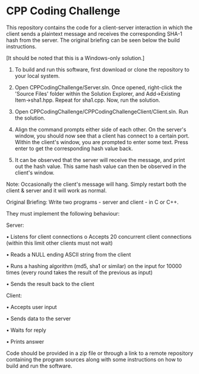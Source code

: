 # CPP Coding Challenge

This repository contains the code for a client-server interaction in which the client sends a plaintext message and receives the corresponding SHA-1 hash from the server. The original briefing can be seen below the build instructions. 

[It should be noted that this is a Windows-only solution.]

1. To build and run this software, first download or clone the repository to your local system. 

2. Open CPPCodingChallenge/Server.sln. Once opened, right-click the 'Source Files' folder within the Solution Explorer, and Add->Existing Item->sha1.hpp. Repeat for sha1.cpp. Now, run the solution.

3. Open CPPCodingChallenge/CPPCodingChallengeClient/Client.sln. Run the solution. 

4. Align the command prompts either side of each other. On the server's window, you should now see that a client has connect to a certain port. Within the client's window, you are prompted to enter some text. Press enter to get the corresponding hash value back.

5. It can be observed that the server will receive the message, and print out the hash value. This same hash value can then be observed in the client's window. 

Note: Occasionally the client's message will hang. Simply restart both the client & server and it will work as normal.

Original Briefing: 
Write two programs - server and client - in C or C++.  
 
They must implement the following behaviour: 
 
Server: 

•	Listens for client connections o Accepts 20 concurrent client connections (within this limit other clients must not wait) 

•	Reads a NULL ending ASCII string from the client 

•	Runs a hashing algorithm (md5, sha1 or similar) on the input for 10000 times (every round takes the result of the previous as input)

•	Sends the result back to the client 
 
Client: 

•	Accepts user input 

•	Sends data to the server 

•	Waits for reply 

•	Prints answer 
 
Code should be provided in a zip file or through a link to a remote repository containing the program sources along with some instructions on how to build and run the software. 

